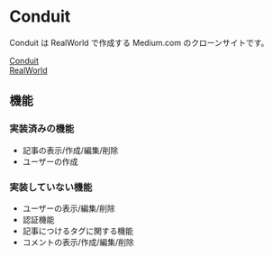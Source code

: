 # Conduit

Conduit は RealWorld で作成する Medium.com のクローンサイトです。  

[Conduit](https://demo.realworld.io/)  
[RealWorld](https://github.com/gothinkster/realworld)  

## 機能

### 実装済みの機能

- 記事の表示/作成/編集/削除
- ユーザーの作成

### 実装していない機能

- ユーザーの表示/編集/削除
- 認証機能
- 記事につけるタグに関する機能
- コメントの表示/作成/編集/削除